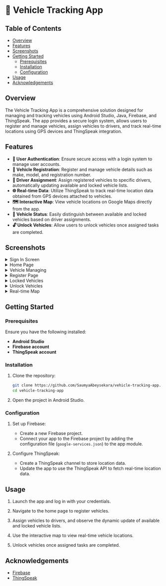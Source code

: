 # 🚗 Vehicle Tracking App

## Table of Contents

- [Overview](#overview)
- [Features](#features)
- [Screenshots](#screenshots)
- [Getting Started](#getting-started)
  - [Prerequisites](#prerequisites)
  - [Installation](#installation)
  - [Configuration](#configuration)
- [Usage](#usage)
- [Acknowledgements](#acknowledgements)

## Overview

The Vehicle Tracking App is a comprehensive solution designed for managing and tracking vehicles using Android Studio, Java, Firebase, and ThingSpeak. The app provides a secure login system, allows users to register and manage vehicles, assign vehicles to drivers, and track real-time locations using GPS devices and ThingSpeak integration.

## Features

- **🔐 User Authentication**: Ensure secure access with a login system to manage user accounts.
- **🚗 Vehicle Registration**: Register and manage vehicle details such as make, model, and registration number.
- **👤 Driver Assignment**: Assign registered vehicles to specific drivers, automatically updating available and locked vehicle lists.
- **🌐 Real-time Data**: Utilize ThingSpeak to track real-time location data obtained from GPS devices attached to vehicles.
- **🗺️ Interactive Map**: View vehicle locations on Google Maps directly from the app.
- **🚦 Vehicle Status**: Easily distinguish between available and locked vehicles based on driver assignments.
- **🔓 Unlock Vehicles**: Allow users to unlock vehicles once assigned tasks are completed.

## Screenshots

<details>
  <summary>Sign In Screen</summary>
  <img src="screenshots/sign_in.jpeg" alt="Sign In Screen" width="300"/>
</details>

<details>
  <summary>Home Page</summary>
  <img src="screenshots/home_page.jpeg" alt="Home Page" width="300"/>
</details>

<details>
  <summary>Vehicle Managing</summary>
  <img src="screenshots/manage_vehicles.jpeg" alt="Vehicle Managing" width="300"/>
</details>

<details>
  <summary>Register Page</summary>
  <img src="screenshots/register.jpeg" alt="Register Page" width="300"/>
</details>

<details>
  <summary>Locked Vehicles</summary>
  <img src="screenshots/locked_vehicles.jpeg" alt="Locked Vehicles" width="300"/>
</details>

<details>
  <summary>Unlock Vehicles</summary>
  <img src="screenshots/unlock_vehicles.jpeg" alt="Unlock Vehicles" width="300"/>
</details>

<details>
  <summary>Real-time Map</summary>
  <img src="screenshots/map.jpeg" alt="Real-time Map" width="300"/>
</details>

## Getting Started

### Prerequisites

Ensure you have the following installed:

- **Android Studio**
- **Firebase account**
- **ThingSpeak account**

### Installation

1. Clone the repository:

    ```bash
    git clone https://github.com/SaumyaAbeysekara/vehicle-tracking-app.git
    cd vehicle-tracking-app
    ```

2. Open the project in Android Studio.

### Configuration

1. Set up Firebase:
   - Create a new Firebase project.
   - Connect your app to the Firebase project by adding the configuration file (`google-services.json`) to the app module.

2. Configure ThingSpeak:
   - Create a ThingSpeak channel to store location data.
   - Update the app to use the ThingSpeak API to fetch real-time location data.

## Usage

1. Launch the app and log in with your credentials.

2. Navigate to the home page to register vehicles.

3. Assign vehicles to drivers, and observe the dynamic update of available and locked vehicle lists.

4. Use the interactive map to view real-time vehicle locations.

5. Unlock vehicles once assigned tasks are completed.

## Acknowledgements

- [Firebase](https://firebase.google.com/)
- [ThingSpeak](https://thingspeak.com/)
